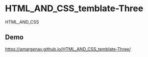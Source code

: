 # HTML_AND_CSS_temblate-Three
HTML_AND_CSS
## Demo
 https://amargenay.github.io/HTML_AND_CSS_temblate-Three/
